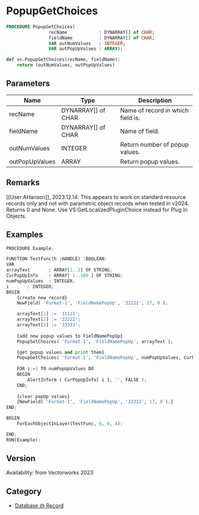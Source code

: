 # PopupGetChoices

```pascal
PROCEDURE PopupGetChoices(
				recName            : DYNARRAY[] of CHAR;
				fieldName          : DYNARRAY[] of CHAR;
				VAR outNumValues   : INTEGER;
				VAR outPopUpValues : ARRAY);
```

```python
def vs.PopupGetChoices(recName, fieldName):
    return (outNumValues, outPopUpValues)
```

## Parameters
|Name|Type|Description|
|---|---|---|
|recName|DYNARRAY[] of CHAR|Name of record in which field is.|
|fieldName|DYNARRAY[] of CHAR|Name of field.|
|outNumValues|INTEGER|Return number of popup values.|
|outPopUpValues|ARRAY|Return popup values.|

## Remarks
[[User:AHanson]], 2023.12.14:
This appears to work on standard resource records only and not with parametric object records when tested in v2024. Returns 0 and None. Use VS:GetLocalizedPluginChoice instead for Plug In Objects.

## Examples
```python
PROCEDURE Example;

FUNCTION TestFunc(h :HANDLE) :BOOLEAN;
VAR
arrayText 		: ARRAY[1..3] OF STRING;
CurPopUpInfo 	: ARRAY[ 1..100 ] OF STRING;	
numPopUpValues 	: INTEGER;
i		: INTEGER;
BEGIN
	{create new record}
	NewField( 'Format-1', 'FieldNamePopUp', '22222', 17, 0 );

	arrayText[1] := '11111';
	arrayText[2] := '22222';
	arrayText[3] := '33333';
	
	{add new popup values to FieldNamePopUp}
	PopupSetChoices( 'Format-1', 'FieldNamePopUp', arrayText );

	{get popup values and print them}
	PopupGetChoices( 'Format-1', 'FieldNamePopUp', numPopUpValues, CurPopUpInfo );
	
	FOR i:=1 TO numPopUpValues DO
	BEGIN
		AlertInform ( CurPopUpInfo[ i ], '', FALSE );
	END;
	
	{clear popUp values}
	{NewField( 'Format-1', 'FieldNamePopUp', '22222', 17, 0 );}
END;

BEGIN
	ForEachObjectInLayer(TestFunc, 0, 0, 4);

END;
RUN(Example);
```

## Version
Availability: from Vectorworks 2023

## Category
* [Database @ Record](../Categories/Database%20-%20Record.md)
